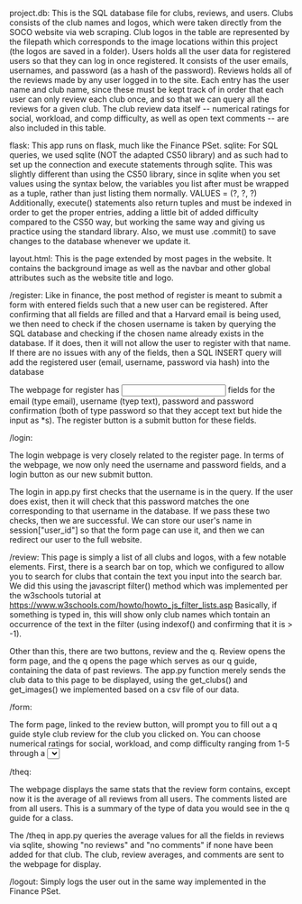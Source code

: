 project.db:
This is the SQL database file for clubs, reviews, and users. 
Clubs consists of the club names and logos, which were taken directly from the SOCO website via web scraping. Club logos in the table are represented by the filepath which corresponds to the image locations within this project (the logos are saved in a folder).
Users holds all the user data for registered users so that they can log in once registered. It consists of the user emails, usernames, and password (as a hash of the password).
Reviews holds all of the reviews made by any user logged in to the site. Each entry has the user name and club name, since these must be kept track of in order that each user can only review each club once, and so that we can query all the reviews for a given club. The club review data itself -- numerical ratings for social, workload, and comp difficulty, as well as open text comments -- are also included in this table.

flask: This app runs on flask, much like the Finance PSet. 
sqlite: For SQL queries, we used sqlite (NOT the adapted CS50 library) and as such had to set up the connection and execute statements through sqlite. This was slightly different than using the CS50 library, since in sqlite when you set values using the syntax below, the variables you list after must be wrapped as a tuple, rather than just listing them normally.
VALUES = (?, ?, ?)
Additionally, execute() statements also return tuples and must be indexed in order to get the proper entries, adding a little bit of added difficulty compared to the CS50 way, but working the same way and giving us practice using the standard library. Also, we must use .commit() to save changes to the database whenever we update it.

layout.html:
This is the page extended by most pages in the website. It contains the background image as well as the navbar and other global attributes such as the website title and logo.

/register:
Like in finance, the post method of register is meant to submit a form with entered fields such that a new user can be registered. After confirming that all fields are filled and that a Harvard email is being used, we then need to check if the chosen username is taken by querying the SQL database and checking if the chosen name already exists in the database. If it does, then it will not allow the user to register with that name. If there are no issues with any of the fields, then a SQL INSERT query will add the registered user (email, username, password via hash) into the database

The webpage for register has <input> fields for the email (type email), username (tyep text), password and password confirmation (both of type password so that they accept text but hide the input as *s). The register button is a submit button for these fields.

/login:

The login webpage is very closely related to the register page. In terms of the webpage, we now only need the username and password fields, and a login button as our new submit button. 

The login in app.py first checks that the username is in the query. If the user does exist, then it will check that this password matches the one corresponding to that username in the database. If we pass these two checks, then we are successful. We can store our user's name in session["user_id"] so that the form page can use it, and then we can redirect our user to the full website. 

/review:
This page is simply a list of all clubs and logos, with a few notable elements. First, there is a search bar on top, which we configured to allow you to search for clubs that contain the text you input into the search bar. We did this using the javascript filter() method which was implemented per the w3schools tutorial at https://www.w3schools.com/howto/howto_js_filter_lists.asp
Basically, if something is typed in, this will show only club names which tontain an occurrence of the text in the filter (using indexof() and confirming that it is > -1). 

Other than this, there are two buttons, review and the q. Review opens the form page, and the q opens the page which serves as our q guide, containing the data of past reviews.
The app.py function merely sends the club data to this page to be displayed, using the get_clubs() and get_images() we implemented based on a csv file of our data.

/form:

The form page, linked to the review button, will prompt you to fill out a q guide style club review for the club you clicked on. You can choose numerical ratings for social, workload, and comp difficulty ranging from 1-5 through a <select> form, and you can input a comment through a text <input> field. There is a submit button to submit the form, which will only work if you have filled out all necessary fields. Using session["user_id"] from the login form, we check if the user has already filled out a review for this club. If they have, we will take the data they input and update (replace) their existing review with the new one through an UPDATE query. If they have not reviewd it yet, we will add their review through the INSERT query. 

/theq:

The webpage displays the same stats that the review form contains, except now it is the average of all reviews from all users. The comments listed are from all users. This is a summary of the type of data you would see in the q guide for a class. 

The /theq in app.py queries the average values for all the fields in reviews via sqlite, showing "no reviews" and "no comments" if none have been added for that club. The club, review averages, and comments are sent to the webpage for display.

/logout:
Simply logs the user out in the same way implemented in the Finance PSet.